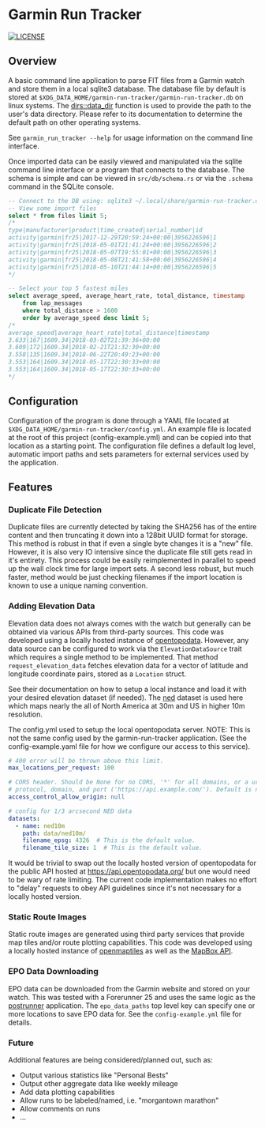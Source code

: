 # Garmin Run Tracker
[![LICENSE](https://img.shields.io/badge/license-MIT-blue.svg)](LICENSE)

## Overview

A basic command line application to parse FIT files from a Garmin watch
and store them in a local sqlite3 database. The database file by default
is stored at `$XDG_DATA_HOME/garmin-run-tracker/garmin-run-tracker.db`
on linux systems. The
[dirs::data_dir](https://docs.rs/dirs/2.0.2/dirs/fn.data_dir.html)
function is used to provide the path to the user's data directory.
Please refer to its documentation to determine the default path on other
operating systems.

See `garmin_run_tracker --help` for usage information on the command line
interface.

Once imported data can be easily viewed and manipulated via the sqlite
command line interface or a program that connects to the database. The
schema is simple and can be viewed in `src/db/schema.rs` or via the
`.schema` command in the SQLite console.


```sql
-- Connect to the DB using: sqlite3 ~/.local/share/garmin-run-tracker.db
-- View some import files
select * from files limit 5;
/*
type|manufacturer|product|time_created|serial_number|id
activity|garmin|fr25|2017-12-29T20:59:24+00:00|3956226596|1
activity|garmin|fr25|2018-05-01T21:41:24+00:00|3956226596|2
activity|garmin|fr25|2018-05-07T19:55:01+00:00|3956226596|3
activity|garmin|fr25|2018-05-08T21:41:58+00:00|3956226596|4
activity|garmin|fr25|2018-05-10T21:44:14+00:00|3956226596|5
*/

-- Select your top 5 fastest miles
select average_speed, average_heart_rate, total_distance, timestamp
    from lap_messages
    where total_distance > 1600
    order by average_speed desc limit 5;
/*
average_speed|average_heart_rate|total_distance|timestamp
3.633|167|1609.34|2018-03-02T21:39:36+00:00
3.609|172|1609.34|2018-02-21T21:32:30+00:00
3.558|135|1609.34|2018-06-22T20:49:23+00:00
3.553|164|1609.34|2018-05-17T22:30:33+00:00
3.553|164|1609.34|2018-05-17T22:30:33+00:00
*/
```

## Configuration
Configuration of the program is done through a YAML file located at
`$XDG_DATA_HOME/garmin-run-tracker/config.yml`. An example file is
located at the root of this project (config-example.yml) and can be
copied into that location as a starting point. The configuration file
defines a default log level, automatic import paths and sets parameters
for external services used by the application.

## Features

### Duplicate File Detection

Duplicate files are currently detected by taking the SHA256 has of the
entire content and then truncating it down into a 128bit UUID format for
storage. This method is robust in that if even a single byte changes it
is a "new" file. However, it is also very IO intensive since the duplicate
file still gets read in it's entirety. This process could be easily
reimplemented in parallel to speed up the wall clock time for large import
sets. A second less robust, but much faster, method would be just checking
filenames if the import location is known to use a unique naming convention.

### Adding Elevation Data

Elevation data does not always comes with the watch but generally can be
obtained via various APIs from third-party sources. This code was developed
using a locally hosted instance of [opentopodata](https://www.opentopodata.org/).
However, any data source can be configured to work via the `ElevationDataSource`
trait which requires a single method to be implemented. That method
`request_elevation_data` fetches elevation data for a vector of latitude
and longitude coordinate pairs, stored as a `Location` struct.

See their documentation on how to setup a local instance and load it with
your desired elevation dataset (if needed). The
[ned](https://www.opentopodata.org/datasets/ned/) dataset is used here
which maps nearly the all of North America at 30m and US in higher
10m resolution.

The config.yml used to setup the local opentopodata server. NOTE: This
is not the same config used by the garmin-run-tracker application.
(See the config-example.yaml file for how we configure our access to this
service).
```yaml
# 400 error will be thrown above this limit.
max_locations_per_request: 100

# CORS header. Should be None for no CORS, '*' for all domains, or a url with
# protocol, domain, and port ('https://api.example.com/'). Default is null.
access_control_allow_origin: null

# config for 1/3 arcsecond NED data
datasets:
  - name: ned10m
    path: data/ned10m/
    filename_epsg: 4326  # This is the default value.
    filename_tile_size: 1  # This is the default value.
```

It would be trivial to swap out the locally hosted version of opentopodata
for the public API hosted at https://api.opentopodata.org/ but one would
need to be wary of rate limiting. The current code implementation makes
no effort to "delay" requests to obey API guidelines since it's not
necessary for a locally hosted version.

### Static Route Images

Static route images are generated using third party services that provide
map tiles and/or route plotting capabilities. This code was developed using
a locally hosted instance of [openmaptiles](https://openmaptiles.org/) as
well as the [MapBox API](https://www.mapbox.com/).


### EPO Data Downloading

EPO data can be downloaded from the Garmin website and stored on your watch.
This was tested with a Forerunner 25 and uses the same logic as the
[postrunner](https://github.com/scrapper/postrunner) application. The
`epo_data_paths` top level key can specify one or more locations to save
EPO data for. See the `config-example.yml` file for details.

### Future

Additional features are being considered/planned out, such as:
 * Output various statistics like "Personal Bests"
 * Output other aggregate data like weekly mileage
 * Add data plotting capabilities
 * Allow runs to be labeled/named, i.e. "morgantown marathon"
 * Allow comments on runs
 * ...
